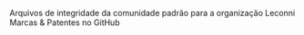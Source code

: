 Arquivos de integridade da comunidade padrão para a organização Leconni Marcas & Patentes no GitHub
